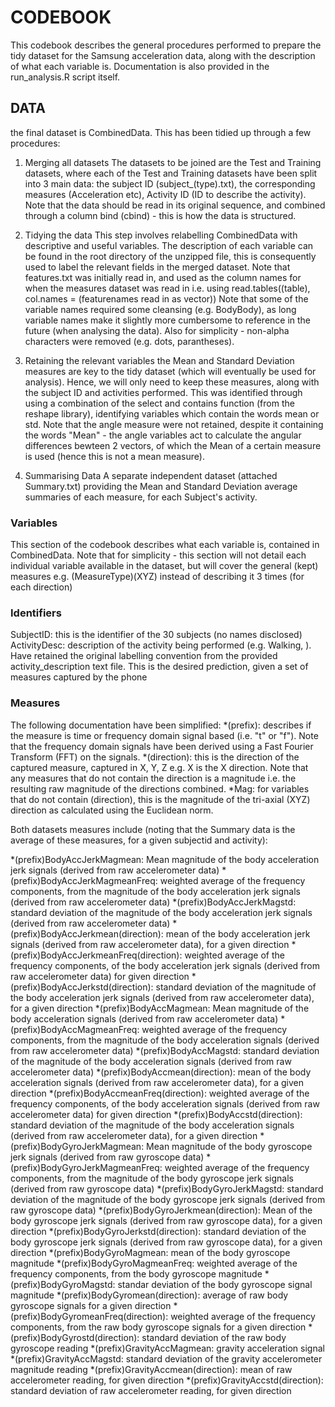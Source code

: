 # CODEBOOK
   This codebook describes the general procedures performed to prepare the tidy dataset
   for the Samsung acceleration data, along with the description of what each variable
   is. Documentation is also provided in the run_analysis.R script itself.

## DATA 
 the final dataset is CombinedData. This has been tidied up through a few procedures:
 1.  Merging all datasets
     The datasets to be joined are the Test and Training datasets, where each of the Test and
     Training datasets have been split into 3 main data: the subject ID (subject_(type).txt),
     the corresponding measures (Acceleration etc), Activity ID (ID to describe the activity).
     Note that the data should be read in its original sequence, and combined through a 
     column bind (cbind) - this is how the data is structured.

 2.  Tidying the data
     This step involves relabelling CombinedData with descriptive and useful variables.
     The description of each variable can be found in the root directory of the unzipped file, 
     this is consequently used to label the relevant fields in the merged dataset. Note that
     features.txt was initially read in, and used as the column names for when the measures 
     dataset was read in i.e. using read.tables((table), col.names = (featurenames read in as vector))
     Note that some of the variable names required some cleansing (e.g. BodyBody), as long
     variable names make it slightly more cumbersome to reference in the future (when analysing the data). 
     Also for simplicity - non-alpha characters were removed (e.g. dots, parantheses).

 3.  Retaining the relevant variables
     the Mean and Standard Deviation measures are key to the tidy dataset (which will eventually
     be used for analysis). Hence, we will only need to keep these measures, along with the subject
     ID and activities performed. This was identified through using a combination of the select and 
     contains function (from the reshape library), identifying variables which contain the words
     mean or std. Note that the angle measure were not retained, despite it containing the words
     "Mean" - the angle variables act to calculate the angular differences bewteen 2 vectors, of which
     the Mean of a certain measure is used (hence this is not a mean measure).

 4.  Summarising Data
     A separate independent dataset (attached Summary.txt) providing the Mean and Standard 
     Deviation average summaries of each measure, for each Subject's activity.

### Variables  
   This section of the codebook describes what each variable is, contained in CombinedData.
   Note that for simplicity - this section will not detail each individual variable available in 
   the dataset, but will cover the general (kept) measures 
   e.g. (MeasureType)(XYZ) instead of describing it 3 times (for each direction)

### Identifiers
SubjectID: this is the identifier of the 30 subjects (no names disclosed)
ActivityDesc: description of the activity being performed (e.g. Walking, ). Have retained the original labelling convention from the provided activity_description text file. This is
 the desired prediction, given a set of measures captured by the phone

### Measures
The following documentation have been simplified:
*(prefix):     describes if the measure is time or frequency domain signal based (i.e. "t" or "f"). Note that the frequency domain signals have been derived using a Fast Fourier Transform (FFT) on the signals.
*(direction):  this is the direction of the captured measure, captured in X, Y, Z e.g. X is the X direction. Note that any measures that do not contain the direction is a magnitude i.e. the resulting raw magnitude of the directions combined.
*Mag: for variables that do not contain (direction), this is the magnitude of the tri-axial (XYZ) direction as calculated using the Euclidean norm.

Both datasets measures include (noting that the Summary data is the average of these measures, for a given subjectid and activity):

*(prefix)BodyAccJerkMagmean:	Mean magnitude of the body acceleration jerk signals (derived from raw accelerometer data)
*(prefix)BodyAccJerkMagmeanFreq:	weighted average of the frequency components, from the magnitude of the body acceleration jerk signals (derived from raw accelerometer data)
*(prefix)BodyAccJerkMagstd:	standard deviation of the magnitude of the body acceleration jerk signals (derived from raw accelerometer data)
*(prefix)BodyAccJerkmean(direction):	mean of the body acceleration jerk signals (derived from raw accelerometer data), for a given direction
*(prefix)BodyAccJerkmeanFreq(direction):	weighted average of the frequency components, of the body acceleration jerk signals (derived from raw accelerometer data) for given direction
*(prefix)BodyAccJerkstd(direction):	standard deviation of the magnitude of the body acceleration jerk signals (derived from raw accelerometer data), for a given direction
*(prefix)BodyAccMagmean:	Mean magnitude of the body acceleration signals (derived from raw accelerometer data)
*(prefix)BodyAccMagmeanFreq:	weighted average of the frequency components, from the magnitude of the body acceleration signals (derived from raw accelerometer data)
*(prefix)BodyAccMagstd:	standard deviation of the magnitude of the body acceleration signals (derived from raw accelerometer data)
*(prefix)BodyAccmean(direction):	mean of the body acceleration signals (derived from raw accelerometer data), for a given direction
*(prefix)BodyAccmeanFreq(direction):	weighted average of the frequency components, of the body acceleration signals (derived from raw accelerometer data) for given direction
*(prefix)BodyAccstd(direction):	standard deviation of the magnitude of the body acceleration signals (derived from raw accelerometer data), for a given direction
*(prefix)BodyGyroJerkMagmean:	Mean magnitude of the body gyroscope jerk signals (derived from raw gyroscope data)
*(prefix)BodyGyroJerkMagmeanFreq:	weighted average of the frequency components, from the magnitude of the body gyroscope jerk signals (derived from raw gyroscope data)
*(prefix)BodyGyroJerkMagstd:	standard deviation of the magnitude of the body gyroscope jerk signals (derived from raw gyroscope data)
*(prefix)BodyGyroJerkmean(direction):	Mean of the body gyroscope jerk signals (derived from raw gyroscope data), for a given direction
*(prefix)BodyGyroJerkstd(direction):	standard deviation of the body gyroscope jerk signals (derived from raw gyroscope data), for a given direction
*(prefix)BodyGyroMagmean:	mean of the body gyroscope magnitude
*(prefix)BodyGyroMagmeanFreq:	weighted average of the frequency components, from the body gyroscope magnitude
*(prefix)BodyGyroMagstd:	standar deviation of the body gyroscope signal magnitude
*(prefix)BodyGyromean(direction):	average of raw body gyroscope signals for a given direction
*(prefix)BodyGyromeanFreq(direction):	weighted average of the frequency components, from the raw body gyroscope signals for a given direction
*(prefix)BodyGyrostd(direction):	standard deviation of the raw body gyroscope reading
*(prefix)GravityAccMagmean:	gravity acceleration signal
*(prefix)GravityAccMagstd:	standard deviation of the gravity accelerometer magnitude reading
*(prefix)GravityAccmean(direction):	mean of raw accelerometer reading, for given direction
*(prefix)GravityAccstd(direction):	standard deviation of raw accelerometer reading, for given direction

